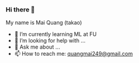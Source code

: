 ### Hi there 👋

My name is Mai Quang (takao)

- 🌱 I’m currently learning ML at FU
- 🤔 I’m looking for help with ...
- 💬 Ask me about ...
- 📫 How to reach me: quangmai249@gmail.com

